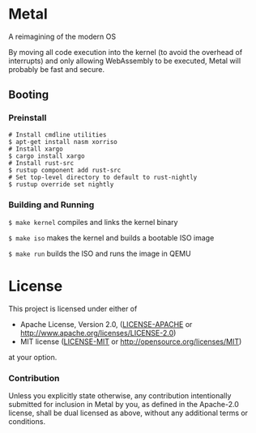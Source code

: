 # Metal
A reimagining of the modern OS

By moving all code execution into the kernel (to avoid the overhead of interrupts) and only allowing WebAssembly to be executed, Metal will probably be fast and secure.

## Booting

### Preinstall
```
# Install cmdline utilities
$ apt-get install nasm xorriso 
# Install xargo
$ cargo install xargo
# Install rust-src
$ rustup component add rust-src
# Set top-level directory to default to rust-nightly
$ rustup override set nightly
```

### Building and Running
`$ make kernel` compiles and links the kernel binary

`$ make iso` makes the kernel and builds a bootable ISO image

`$ make run` builds the ISO and runs the image in QEMU

# License
This project is licensed under either of

 * Apache License, Version 2.0, ([LICENSE-APACHE](LICENSE-APACHE.md) or
   http://www.apache.org/licenses/LICENSE-2.0)
 * MIT license ([LICENSE-MIT](LICENSE-MIT.md) or
   http://opensource.org/licenses/MIT)

at your option.

### Contribution

Unless you explicitly state otherwise, any contribution intentionally submitted
for inclusion in Metal by you, as defined in the Apache-2.0 license, shall be
dual licensed as above, without any additional terms or conditions.

